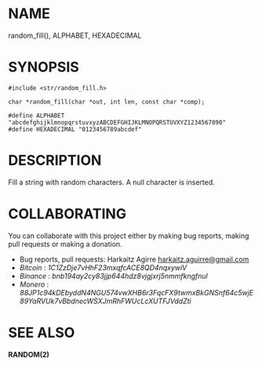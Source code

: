 # NAME

random_fill(), ALPHABET, HEXADECIMAL

# SYNOPSIS

    #include <str/random_fill.h>

    char *random_fill(char *out, int len, const char *comp);

    #define ALPHABET    "abcdefghijklmnopqrstuvxyzABCDEFGHIJKLMNOPQRSTUVXYZ1234567890"
    #define HEXADECIMAL "0123456789abcdef"

# DESCRIPTION

Fill a string with random characters. A null character is inserted.

# COLLABORATING

You can collaborate with this project either by making bug reports,
making pull requests or making a donation.

- Bug reports, pull requests: Harkaitz Agirre <harkaitz.aguirre@gmail.com>
- *Bitcoin* : _1C1ZzDje7vHhF23mxqfcACE8QD4nqxywiV_
- *Binance* : _bnb194ay2cy83jjp644hdz8vjgjxrj5nmmfkngfnul_
- *Monero* : _88JP1c94kDEbyddN4NGU574vwXHB6r3FqcFX9twmxBkGNSnf64c5wjE89YaRVUk7vBbdnecWSXJmRhFWUcLcXUTFJVddZti_

# SEE ALSO

**RANDOM(2)**
